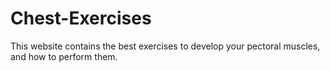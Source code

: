 # Chest-Exercises
This website contains the best exercises to develop your pectoral muscles, and how to perform them.
